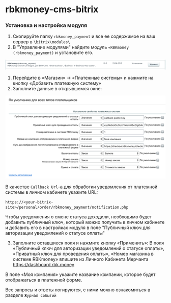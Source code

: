 # rbkmoney-cms-bitrix

### Установка и настройка модуля

1) Скопируйте папку `rbkmoney_payment` и все ее содержимое на ваш сервер в `\bitrix\modules\`
2) В "Управление модулями" найдите модуль `«RBKmoney (rbkmoney_payment)` и установите его.

![Установка модуля](images/managing.png)

1)	Перейдите в «Магазин» -> «Платежные системы» и нажмите на кнопку «Добавить платежную систему»
1)	Заполните данные в открывшемся окне:

![Настройка модуля](images/settings.png)

В качестве `Callback Url`-а для обработки уведомления от платежной системы в личном кабинете укажите URL:

```
https://<your-bitrix-site>/personal/order/rbkmoney_payment/notification.php
```

Чтобы уведомления о смене статуса доходили, необходимо будет добавить публичный ключ, который можно получить в личном кабинете и добавить его в настройках модуля в поле "Публичный ключ для авторизации уведомлений о статусе оплаты"

3)	Заполните оставшиеся поля и нажмите кнопку «Применить»:
В поля «Публичный ключ для авторизации уведомлений о статусе оплаты», «Приватный ключ для проведения оплаты», «Номер магазина в системе RBKmoney» впишите из Личного Кабинета Мерчанта https://dashboard.rbk.money

В поле «Моя компания» укажите название компании, которое будет отображаться в платежной форме.


Все запросы и ответы логируются, с ними можно ознакомиться в разделе `Журнал событий`




